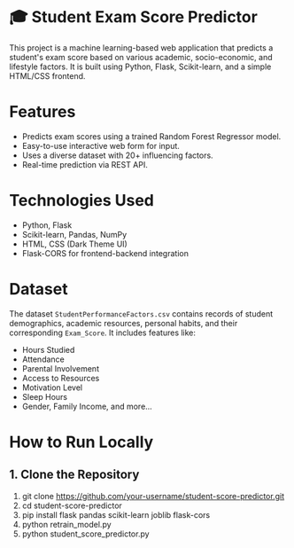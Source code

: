 # 🎓 Student Exam Score Predictor

This project is a machine learning-based web application that predicts a student's exam score based on various academic, socio-economic, and lifestyle factors. It is built using Python, Flask, Scikit-learn, and a simple HTML/CSS frontend.

# Features

- Predicts exam scores using a trained Random Forest Regressor model.
- Easy-to-use interactive web form for input.
- Uses a diverse dataset with 20+ influencing factors.
- Real-time prediction via REST API.


# Technologies Used
- Python, Flask
- Scikit-learn, Pandas, NumPy
- HTML, CSS (Dark Theme UI)
- Flask-CORS for frontend-backend integration


# Dataset

The dataset `StudentPerformanceFactors.csv` contains records of student demographics, academic resources, personal habits, and their corresponding `Exam_Score`. It includes features like:

- Hours Studied
- Attendance
- Parental Involvement
- Access to Resources
- Motivation Level
- Sleep Hours
- Gender, Family Income, and more...

# How to Run Locally

## 1. Clone the Repository
1. git clone https://github.com/your-username/student-score-predictor.git
2. cd student-score-predictor
3. pip install flask pandas scikit-learn joblib flask-cors
4. python retrain_model.py
5. python student_score_predictor.py
